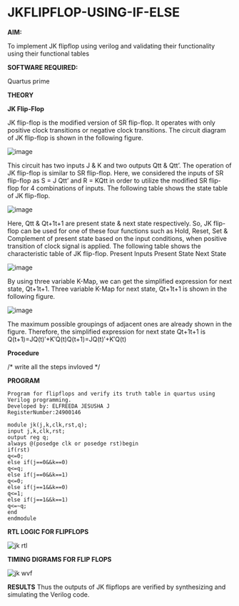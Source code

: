 # JKFLIPFLOP-USING-IF-ELSE

**AIM:** 

To implement  JK flipflop using verilog and validating their functionality using their functional tables

**SOFTWARE REQUIRED:**

Quartus prime

**THEORY**

**JK Flip-Flop**

JK flip-flop is the modified version of SR flip-flop. It operates with only positive clock transitions or negative clock transitions. The circuit diagram of JK flip-flop is shown in the following figure.

![image](https://github.com/naavaneetha/JKFLIPFLOP-USING-IF-ELSE/assets/154305477/a649c30b-232b-4558-b188-fd6c09845180)


This circuit has two inputs J & K and two outputs Qtt & Qtt’. The operation of JK flip-flop is similar to SR flip-flop. Here, we considered the inputs of SR flip-flop as S = J Qtt’ and R = KQtt in order to utilize the modified SR flip-flop for 4 combinations of inputs. The following table shows the state table of JK flip-flop.

![image](https://github.com/naavaneetha/JKFLIPFLOP-USING-IF-ELSE/assets/154305477/c4360742-e8a8-4937-b089-c46c0433f9a3)

 
Here, Qtt & Qt+1t+1 are present state & next state respectively. So, JK flip-flop can be used for one of these four functions such as Hold, Reset, Set & Complement of present state based on the input conditions, when positive transition of clock signal is applied. The following table shows the characteristic table of JK flip-flop. Present Inputs Present State Next State
 
![image](https://github.com/naavaneetha/JKFLIPFLOP-USING-IF-ELSE/assets/154305477/6c275261-a6d5-4c37-a3a7-1e88ca11c4cd)

By using three variable K-Map, we can get the simplified expression for next state, Qt+1t+1. Three variable K-Map for next state, Qt+1t+1 is shown in the following figure.
 
![image](https://github.com/naavaneetha/JKFLIPFLOP-USING-IF-ELSE/assets/154305477/5174f41b-0ce0-4329-a372-6d1943ea6673)

The maximum possible groupings of adjacent ones are already shown in the figure. Therefore, the simplified expression for next state Qt+1t+1 is Q(t+1)=JQ(t)′+K′Q(t)Q(t+1)=JQ(t)′+K′Q(t)

**Procedure**

/* write all the steps invloved */

**PROGRAM**
```
Program for flipflops and verify its truth table in quartus using Verilog programming. 
Developed by: ELFREEDA JESUSHA J
RegisterNumber:24900146
```
```
module jk(j,k,clk,rst,q);
input j,k,clk,rst;
output reg q;
always @(posedge clk or posedge rst)begin
if(rst)
q<=0;
else if(j==0&&k==0)
q<=q;
else if(j==0&&k==1)
q<=0;
else if(j==1&&k==0)
q<=1;
else if(j==1&&k==1)
q<=~q;
end
endmodule
```

**RTL LOGIC FOR FLIPFLOPS**

![jk rtl](https://github.com/user-attachments/assets/38ef9dfe-c898-4493-b755-22b759660ef3)


**TIMING DIGRAMS FOR FLIP FLOPS**


![jk wvf](https://github.com/user-attachments/assets/872f0245-c85a-4557-9940-ae3d4ea1356a)


**RESULTS**
Thus the outputs of JK flipflops are verified by synthesizing and simulating the Verilog code.

